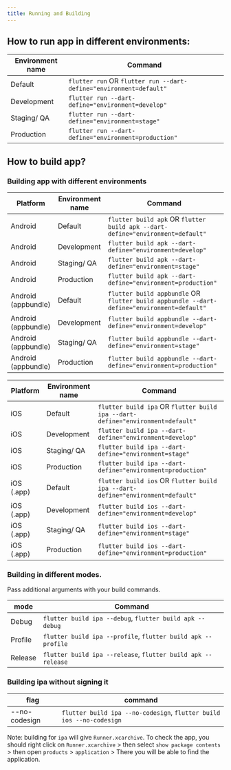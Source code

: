 ```yaml
---
title: Running and Building
---
```





## How to run app in different environments:

| **Environment name** | **Command** |
| --- | --- |
| Default | `flutter run` OR `flutter run --dart-define="environment=default"`  |
| Development | `flutter run --dart-define="environment=develop"` |
| Staging/ QA | `flutter run --dart-define="environment=stage"` |
| Production | `flutter run --dart-define="environment=production"` |

## How to build app?

### Building app with different environments

| **Platform** | **Environment name** | **Command** |
| --- | --- | --- |
| Android | Default | `flutter build apk` OR `flutter build apk --dart-define="environment=default"`  |
| Android | Development | `flutter build apk --dart-define="environment=develop"` |
| Android | Staging/ QA | `flutter build apk --dart-define="environment=stage"` |
| Android | Production | `flutter build apk --dart-define="environment=production"` |
| Android (appbundle) | Default | `flutter build appbundle` OR `flutter build appbundle --dart-define="environment=default"`  |
| Android (appbundle) | Development | `flutter build appbundle --dart-define="environment=develop"` |
| Android (appbundle) | Staging/ QA | `flutter build appbundle --dart-define="environment=stage"` |
| Android (appbundle) | Production | `flutter build appbundle --dart-define="environment=production"` |

| **Platform** | **Environment name** | **Command** |
| --- | --- | --- |
| iOS | Default | `flutter build ipa` OR `flutter build ipa --dart-define="environment=default"`  |
| iOS | Development | `flutter build ipa --dart-define="environment=develop"` |
| iOS | Staging/ QA | `flutter build ipa --dart-define="environment=stage"` |
| iOS | Production | `flutter build ipa --dart-define="environment=production"` |
| iOS (.app) | Default | `flutter build ios` OR `flutter build ipa --dart-define="environment=default"`  |
| iOS (.app) | Development | `flutter build ios --dart-define="environment=develop"` |
| iOS (.app) | Staging/ QA | `flutter build ios --dart-define="environment=stage"` |
| iOS (.app) | Production | `flutter build ios --dart-define="environment=production"` |

### Building in different modes.

Pass additional arguments with your build commands.

| **mode** | **Command** |
| --- | --- |
| Debug | `flutter build ipa --debug`, `flutter build apk --debug`  |
| Profile | `flutter build ipa --profile`, `flutter build apk --profile`  |
| Release | `flutter build ipa --release`, `flutter build apk --release`  |

### Building ipa without signing it
| **flag** | **command** |
| --- | --- |
| --no-codesign | `flutter build ipa --no-codesign`, `flutter build ios --no-codesign`  |

Note: building for `ipa` will give `Runner.xcarchive`. To check the app, you should right click on `Runner.xcarchive` > then select `show package contents` > then open `products` > `application` > There you will be able to find the application.
